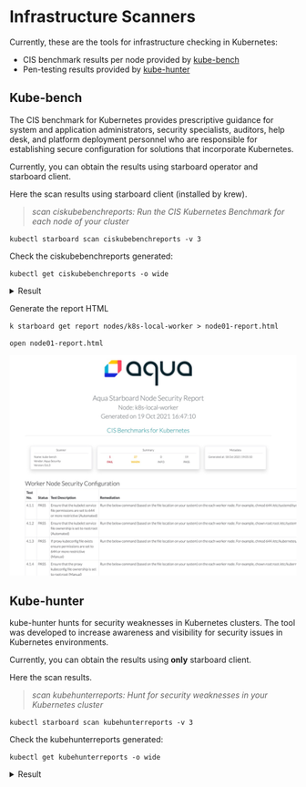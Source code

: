 # Infrastructure Scanners

Currently, these are the tools for infrastructure checking in Kubernetes:

* CIS benchmark results per node provided by [kube-bench](https://github.com/aquasecurity/kube-bench)
* Pen-testing results provided by [kube-hunter](https://github.com/aquasecurity/kube-hunter)


## Kube-bench

The CIS benchmark for Kubernetes provides prescriptive guidance for system and application administrators, security specialists, auditors, help desk, and platform deployment personnel who are responsible for establishing secure configuration for solutions that incorporate Kubernetes.

Currently, you can obtain the results using starboard operator and starboard client.

Here the scan results using starboard client (installed by krew).

> *scan ciskubebenchreports: Run the CIS Kubernetes Benchmark for each node of your cluster*
```
kubectl starboard scan ciskubebenchreports -v 3
```

Check the ciskubebenchreports generated:
```
kubectl get ciskubebenchreports -o wide
```

<details>
<summary>Result</summary>

```
NAME                   SCANNER      AGE     FAIL   WARN   INFO   PASS
k8s-local-control-plane   kube-bench   3d14h   1      27     0      26
k8s-local-worker          kube-bench   3d14h   1      27     0      19
k8s-local-worker2         kube-bench   3d14h   1      27     0      19
```
</details>

Generate the report HTML
```
k starboard get report nodes/k8s-local-worker > node01-report.html
```

```
open node01-report.html
```

![HTML Report](../../images/node01-report.png)

## Kube-hunter

kube-hunter hunts for security weaknesses in Kubernetes clusters. The tool was developed to increase awareness and visibility for security issues in Kubernetes environments.

Currently, you can obtain the results using **only** starboard client.

Here the scan results.

> *scan kubehunterreports: Hunt for security weaknesses in your Kubernetes cluster*
```
kubectl starboard scan kubehunterreports -v 3
```

Check the kubehunterreports generated:
```
kubectl get kubehunterreports -o wide
```

<details>
<summary>Result</summary>

```
NAME      SCANNER       AGE   HIGH   MEDIUM   LOW
cluster   kube-hunter   27h   0      0        1
```
</details>